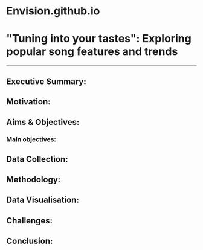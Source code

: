 # Envision.github.io

# "Tuning into your tastes": Exploring popular song features and trends
___

## Executive Summary:


## Motivation:


## Aims & Objectives:
### Main objectives:


## Data Collection:


## Methodology:


## Data Visualisation:


## Challenges:


## Conclusion: 
